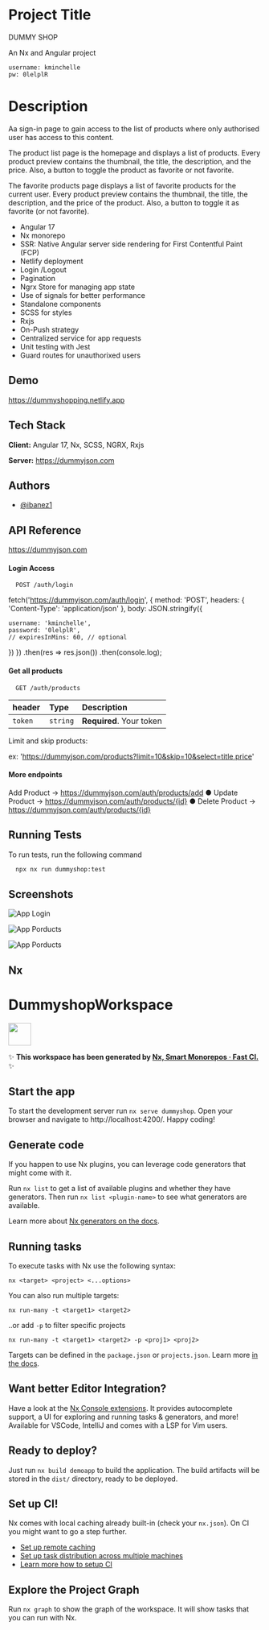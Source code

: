 
# Project Title

DUMMY SHOP

An Nx and Angular project 

    username: kminchelle
    pw: 0lelplR

# Description

Aa sign-in page to gain access to the list of products where only authorised user
has access to this content.

The product list page is the homepage and displays a list of
products. Every product preview contains the thumbnail, the title, the description,
and the price. Also, a button to toggle the product as favorite or not favorite.

The favorite products page displays a list of favorite products for the current user. Every product preview contains the thumbnail, the title, the description, and the price of the product. Also, a button to toggle it as favorite (or not favorite).

- Angular 17
- Nx monorepo
- SSR: Native Angular server side rendering for First Contentful Paint (FCP) 
- Netlify deployment
- Login /Logout
- Pagination
- Ngrx Store for managing app state
- Use of signals for better performance
- Standalone components
- SCSS for styles
- Rxjs
- On-Push strategy
- Centralized service for app requests
- Unit testing with Jest
- Guard routes for unauthorixed users

    


## Demo

https://dummyshopping.netlify.app


## Tech Stack

**Client:** Angular 17, Nx, SCSS, NGRX, Rxjs

**Server:** https://dummyjson.com


## Authors

- [@ibanez1](https://github.com/ibanez1)


## API Reference
https://dummyjson.com

#### Login Access

```http
  POST /auth/login
```

fetch('https://dummyjson.com/auth/login', {
  method: 'POST',
  headers: { 'Content-Type': 'application/json' },
  body: JSON.stringify({
    
    username: 'kminchelle',
    password: '0lelplR',
    // expiresInMins: 60, // optional
  })
})
.then(res => res.json())
.then(console.log);

#### Get all products

```http
  GET /auth/products
```

| header    | Type     | Description                |
| :-------- | :------- | :------------------------- |
| `token  ` | `string` | **Required**. Your token   |

Limit and skip products:

ex: 'https://dummyjson.com/products?limit=10&skip=10&select=title,price'

#### More endpoints

Add Product → https://dummyjson.com/auth/products/add
● Update Product → https://dummyjson.com/auth/products/{id}
● Delete Product → https://dummyjson.com/auth/products/{id}

## Running Tests

To run tests, run the following command

```bash
  npx nx run dummyshop:test
```


## Screenshots

![App Login](https://ibb.co/tK4wH4t)

![App Porducts](https://ibb.co/cxm6LYn)

![App Porducts](https://ibb.co/6JSxHbR)



## Nx

# DummyshopWorkspace

<a alt="Nx logo" href="https://nx.dev" target="_blank" rel="noreferrer"><img src="https://raw.githubusercontent.com/nrwl/nx/master/images/nx-logo.png" width="45"></a>

✨ **This workspace has been generated by [Nx, Smart Monorepos · Fast CI.](https://nx.dev)** ✨


## Start the app

To start the development server run `nx serve dummyshop`. Open your browser and navigate to http://localhost:4200/. Happy coding!


## Generate code

If you happen to use Nx plugins, you can leverage code generators that might come with it.

Run `nx list` to get a list of available plugins and whether they have generators. Then run `nx list <plugin-name>` to see what generators are available.

Learn more about [Nx generators on the docs](https://nx.dev/features/generate-code).

## Running tasks

To execute tasks with Nx use the following syntax:

```
nx <target> <project> <...options>
```

You can also run multiple targets:

```
nx run-many -t <target1> <target2>
```

..or add `-p` to filter specific projects

```
nx run-many -t <target1> <target2> -p <proj1> <proj2>
```

Targets can be defined in the `package.json` or `projects.json`. Learn more [in the docs](https://nx.dev/features/run-tasks).

## Want better Editor Integration?

Have a look at the [Nx Console extensions](https://nx.dev/nx-console). It provides autocomplete support, a UI for exploring and running tasks & generators, and more! Available for VSCode, IntelliJ and comes with a LSP for Vim users.

## Ready to deploy?

Just run `nx build demoapp` to build the application. The build artifacts will be stored in the `dist/` directory, ready to be deployed.

## Set up CI!

Nx comes with local caching already built-in (check your `nx.json`). On CI you might want to go a step further.

- [Set up remote caching](https://nx.dev/features/share-your-cache)
- [Set up task distribution across multiple machines](https://nx.dev/nx-cloud/features/distribute-task-execution)
- [Learn more how to setup CI](https://nx.dev/recipes/ci)

## Explore the Project Graph
Run `nx graph` to show the graph of the workspace.
It will show tasks that you can run with Nx.
